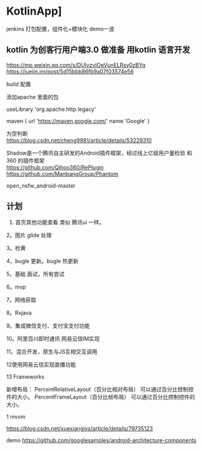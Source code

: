 # KotlinApp]
jenkins 打包配置，组件化+模块化 demo一波
[]()

## kotlin 为创客行用户端3.0 做准备 用kotlin 语言开发

https://mp.weixin.qq.com/s/DUlyzvIOeVunELRsy0zBYg
https://juejin.im/post/5d15bbb86fb9a07f03574e56

build 配置

添加apache 里面的包

useLibrary 'org.apache.http.legacy'

maven {
    url 'https://maven.google.com/'
    name 'Google'
}
    
为空判断    
https://blog.csdn.net/cheng9981/article/details/53229310
    

Shadow是一个腾讯自主研发的Android插件框架，经过线上亿级用户量检验
和360 的插件框架    
https://github.com/Qihoo360/RePlugin
https://github.com/ManbangGroup/Phantom

open_nsfw_android-master

## 计划

1. 首页其他功能查看 类似 腾讯ui 一样。

2。图片 glide 处理

3。检黄


4，bugle 更新。bugle 热更新

5，基础 面试，所有尝试

6。mvp

7。网络获取

8。Rxjava

9。集成微信支付、支付宝支付功能

10。阿里百川即时通讯  网易云信IM实现

11。混合开发，原生与JS互相交互调用

12使用网易云信实现直播功能


13 Frameworks



新增布局：
PercentRelativeLayout（百分比相对布局）
可以通过百分比控制控件的大小。
PercentFrameLayout（百分比帧布局）
可以通过百分比控制控件的大小。

1
mvvm

https://blog.csdn.net/xuexiangjys/article/details/79735123

demo
https://github.com/googlesamples/android-architecture-components


